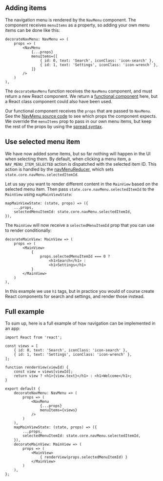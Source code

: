 ## Adding items

The navigation menu is rendered by the `NavMenu` component. The component receives `menuItems` as a property, so adding your own menu items can be done like this:

```
decorateNavMenu: NavMenu => (
    props => (
        <NavMenu
            {...props}
            menuItems={[
                { id: 0, text: 'Search', iconClass: 'icon-search' },
                { id: 1, text: 'Settings', iconClass: 'icon-wrench' },
            ]}
        />
    )
),
```

The `decorateNavMenu` function receives the `NavMenu` component, and must return a new React component. We return a [functional component](https://facebook.github.io/react/docs/components-and-props.html#functional-and-class-components) here, but a React class component could also have been used.

Our functional component receives the `props` that are passed to `NavMenu`. See the [NavMenu source code](https://github.com/NordicSemiconductor/pc-nrfconnect-core/blob/master/lib/components/NavMenu.jsx) to see which props the component expects. We override the `menuItems` prop to pass in our own menu items, but keep the rest of the props by using the [spread syntax](https://developer.mozilla.org/en/docs/Web/JavaScript/Reference/Operators/Spread_operator).

## Use selected menu item

We have now added some items, but so far nothing will happen in the UI when selecting them. By default, when clicking a menu item, a `NAV_MENU_ITEM_SELECTED` action is dispatched with the selected item ID. This action is handled by the [navMenuReducer](https://github.com/NordicSemiconductor/pc-nrfconnect-core/blob/master/lib/windows/app/reducers/navMenuReducer.js), which sets `state.core.navMenu.selectedItemId`.

Let us say you want to render different content in the `MainView` based on the selected menu item. Then pass `state.core.navMenu.selectedItemId` to the `MainView` using `mapMainViewState`:

```
mapMainViewState: (state, props) => ({
    ...props,
    selectedMenuItemId: state.core.navMenu.selectedItemId,
}),
```

The `MainView` will now receive a `selectedMenuItemId` prop that you can use to render conditionally:

```
decorateMainView: MainView => (
    props => (
        <MainView>
            {
                props.selectedMenuItemId === 0 ?
                    <h1>Search</h1> :
                    <h1>Settings</h1>
            }
        </MainView>
    )
),
```

In this example we use `h1` tags, but in practice you would of course create React components for search and settings, and render those instead.

## Full example

To sum up, here is a full example of how navigation can be implemented in an app:

```
import React from 'react';

const views = [
    { id: 0, text: 'Search', iconClass: 'icon-search' },
    { id: 1, text: 'Settings', iconClass: 'icon-wrench' },
];

function renderView(viewId) {
    const view = views[viewId];
    return view ? <h1>{view.text}</h1> : <h1>Welcome</h1>;
}

export default {
    decorateNavMenu: NavMenu => (
        props => (
            <NavMenu
                {...props}
                menuItems={views}
            />
        )
    ),
    mapMainViewState: (state, props) => ({
        ...props,
        selectedMenuItemId: state.core.navMenu.selectedItemId,
    }),
    decorateMainView: MainView => (
        props => (
            <MainView>
                { renderView(props.selectedMenuItemId) }
            </MainView>
        )
    ),
};
```